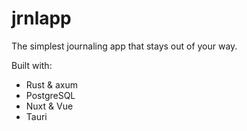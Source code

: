 # jrnlapp
The simplest journaling app that stays out of your way. 

Built with:
- Rust & axum
- PostgreSQL
- Nuxt & Vue
- Tauri
